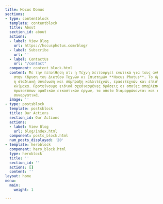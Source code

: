 ```yaml
---
title: Hocus Domus
sections:
- type: contentblock
  template: contentblock
  title: About
  section_id: about
  actions:
  - label: View Blog
    url: https://hocusphotus.com/blog/
  - label: Subscribe
    url: ''
  - label: ContactUs
    url: "/contact"
  component: content_block.html
  content: Με την πεποίθηση ότι η Τέχνη λειτουργεί ενωτικά για τους ανθρώπους, προχωρήσαμε
    στην ίδρυση του Δικτύου Τεχνών κι Επιστημών **Hocus Photus**. Tο όραμά μας είναι
    η σταδιακή συνένωση και σύμπραξη καλλιτεχνών, ερασιτεχνών και επιστημόνων σε παγκόσμια
    κλίμακα. Προτείνουμε ειδικά σχεδιασμένες δράσεις οι οποίες αποβλέπουν στη δημιουργία
    πρωτοτύπων ομαδικών εικαστικών έργων, τα οποία διαμορφώνονται και ολοκληρώνονται
    συνεργατικά.
  image: ''
- type: postsblock
  template: postsblock
  title: Our Actions
  section_id: Our Actions
  actions:
  - label: View Blog
    url: blog/index.html
  component: posts_block.html
  num_posts_displayed: '20'
- template: heroblock
  component: hero_block.html
  type: heroblock
  title: ''
  section_id: ''
  actions: []
  content: ''
layout: home
menu:
  main:
    weight: 1

---
```

